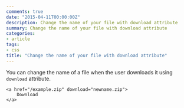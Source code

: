 ```yaml
---
comments: true
date: "2015-04-11T00:00:00Z"
description: Change the name of your file with download attribute
summary: Change the name of your file with download attribute
categories:
- article
tags:
- css
title: "Change the name of your file with download attribute"
---
```


You can change the name of a file when the user downloads it using `download` attribute.

```
<a href="/example.zip" download="newname.zip">
    Download
</a>
```